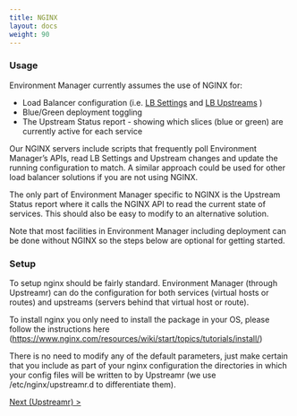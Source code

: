 ```yaml
---
title: NGINX
layout: docs
weight: 90
---
```


### Usage

Environment Manager currently assumes the use of NGINX for:

- Load Balancer configuration (i.e. [LB Settings](/environment-manager/docs/concepts#lb-settings) and [LB Upstreams](/environment-manager/docs/concepts#lb-upstreams) )
- Blue/Green deployment toggling
- The Upstream Status report - showing which slices (blue or green) are currently active for each service

Our NGINX servers include scripts that frequently poll Environment Manager’s APIs, read LB Settings and Upstream changes and update the running configuration to match. A similar approach could be used for other load balancer solutions if you are not using NGINX. 

The only part of Environment Manager specific to NGINX is the Upstream Status report where it calls the NGINX API to read the current state of services. This should also be easy to modify to an alternative solution.

Note that most facilities in Environment Manager including deployment can be done without NGINX so the steps below are optional for getting started.

### Setup

To setup nginx should be fairly standard. Environment Manager (through Upstreamr) can do the configuration for both services (virtual hosts or routes) and upstreams (servers behind that virtual host or route).

To install nginx you only need to install the package in your OS, please follow the instructions here (https://www.nginx.com/resources/wiki/start/topics/tutorials/install/)

There is no need to modify any of the default parameters, just make certain that you include as part of your nginx configuration the directories in which your config files will be written to by Upstreamr (we use /etc/nginx/upstreamr.d to differentiate them).

[Next (Upstreamr) >](/environment-manager/docs/setup/upstreamr)